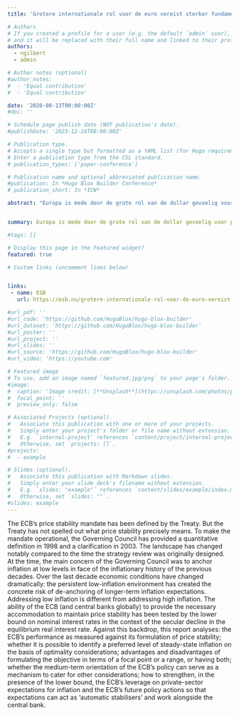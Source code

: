 ```yaml
---
title: 'Grotere internationale rol voor de euro vereist sterker fundament'

# Authors
# If you created a profile for a user (e.g. the default `admin` user), write the username (folder name) here
# and it will be replaced with their full name and linked to their profile.
authors:
  - ngilbert
  - admin

# Author notes (optional)
#author_notes:
#  - 'Equal contribution'
#  - 'Equal contribution'

date: '2020-08-13T00:00:00Z'
#doi: ''

# Schedule page publish date (NOT publication's date).
#publishDate: '2023-12-24T00:00:00Z'

# Publication type.
# Accepts a single type but formatted as a YAML list (for Hugo requirements).
# Enter a publication type from the CSL standard.
# publication_types: ['paper-conference']

# Publication name and optional abbreviated publication name.
#publication: In *Hugo Blox Builder Conference*
# publication_short: In *ICW*

abstract: "Europa is mede door de grote rol van de dollar gevoelig voor politieke en economische ontwikkelingen in de Verenigde ­Staten. Tegen die achtergrond klinkt een roep om het internationale gebruik van de euro te stimuleren. Ligt hier een taak voor de ­centrale bank?"


summary: Europa is mede door de grote rol van de dollar gevoelig voor politieke en economische ontwikkelingen in de Verenigde ­Staten. Tegen die achtergrond klinkt een roep om het internationale gebruik van de euro te stimuleren. Ligt hier een taak voor de ­centrale bank?

#tags: []

# Display this page in the Featured widget?
featured: true

# Custom links (uncomment lines below)


links:
 - name: ESB
   url: https://esb.nu/grotere-internationale-rol-voor-de-euro-vereist-sterker-fundament/

#url_pdf: ''
#url_code: 'https://github.com/HugoBlox/hugo-blox-builder'
#url_dataset: 'https://github.com/HugoBlox/hugo-blox-builder'
#url_poster: ''
#url_project: ''
#url_slides: ''
#url_source: 'https://github.com/HugoBlox/hugo-blox-builder'
#url_video: 'https://youtube.com'

# Featured image
# To use, add an image named `featured.jpg/png` to your page's folder.
#image:
#  caption: 'Image credit: [**Unsplash**](https://unsplash.com/photos/pLCdAaMFLTE)'
#  focal_point: ''
#  preview_only: false

# Associated Projects (optional).
#   Associate this publication with one or more of your projects.
#   Simply enter your project's folder or file name without extension.
#   E.g. `internal-project` references `content/project/internal-project/index.md`.
#   Otherwise, set `projects: []`.
#projects:
#  - example

# Slides (optional).
#   Associate this publication with Markdown slides.
#   Simply enter your slide deck's filename without extension.
#   E.g. `slides: "example"` references `content/slides/example/index.md`.
#   Otherwise, set `slides: ""`.
#slides: example
---
```


The ECB’s price stability mandate has been defined by the Treaty. But the Treaty has not spelled out what price stability precisely means. To make the mandate operational, the Governing Council has provided a quantitative definition in 1998 and a clarification in 2003. The landscape has changed notably compared to the time the strategy review was originally designed. At the time, the main concern of the Governing Council was to anchor inflation at low levels in face of the inflationary history of the previous decades. Over the last decade economic conditions have changed dramatically: the persistent low-inflation environment has created the concrete risk of de-anchoring of longer-term inflation expectations. Addressing low inflation is different from addressing high inflation. The ability of the ECB (and central banks globally) to provide the necessary accommodation to maintain price stability has been tested by the lower bound on nominal interest rates in the context of the secular decline in the equilibrium real interest rate. Against this backdrop, this report analyses: the ECB’s performance as measured against its formulation of price stability; whether it is possible to identify a preferred level of steady-state inflation on the basis of optimality considerations; advantages and disadvantages of formulating the objective in terms of a focal point or a range, or having both; whether the medium-term orientation of the ECB’s policy can serve as a mechanism to cater for other considerations; how to strengthen, in the presence of the lower bound, the ECB’s leverage on private-sector expectations for inflation and the ECB’s future policy actions so that expectations can act as ‘automatic stabilisers’ and work alongside the central bank.
